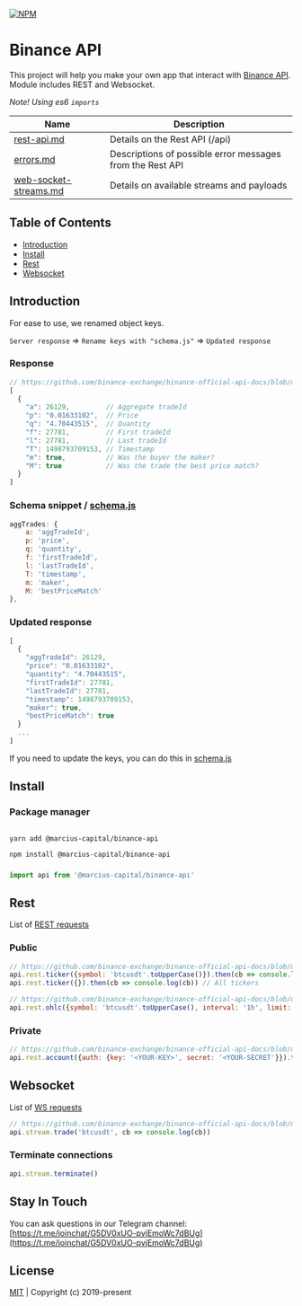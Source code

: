[![NPM](https://nodei.co/npm-dl/@marcius-capital/binance-api.png?compact=true&stars=true&downloads=true)](https://nodei.co/npm-dl/@marcius-capital/binance-api/)

# Binance API
This project will help you make your own app that interact with [Binance API](https://github.com/binance-exchange/binance-official-api-docs). Module includes REST and Websocket.

*Note! Using es6 ``imports``*

Name | Description
------------ | ------------
[rest-api.md](https://github.com/binance-exchange/binance-official-api-docs/blob/master/rest-api.md) | Details on the Rest API (/api)
[errors.md](https://github.com/binance-exchange/binance-official-api-docs/blob/master/errors.md) | Descriptions of possible error messages from the Rest API
[web-socket-streams.md](https://github.com/binance-exchange/binance-official-api-docs/blob/master/web-socket-streams.md) | Details on available streams and payloads

## Table of Contents

* [Introduction](#introduction)
* [Install](#install)
* [Rest](#rest)
* [Websocket](#websocket)

## Introduction

For ease to use, we renamed object keys.

``Server response`` => ``Rename keys with "schema.js"`` => ``Updated response``


### Response

```javascript
// https://github.com/binance-exchange/binance-official-api-docs/blob/master/rest-api.md#compressedaggregate-trades-list
[
  {
    "a": 26129,         // Aggregate tradeId
    "p": "0.01633102",  // Price
    "q": "4.70443515",  // Quantity
    "f": 27781,         // First tradeId
    "l": 27781,         // Last tradeId
    "T": 1498793709153, // Timestamp
    "m": true,          // Was the buyer the maker?
    "M": true           // Was the trade the best price match?
  }
]
```

### Schema snippet / [schema.js](/api/binance/schema.js#L7)

```javascript
aggTrades: {
    a: 'aggTradeId',
    p: 'price',
    q: 'quantity',
    f: 'firstTradeId',
    l: 'lastTradeId',
    T: 'timestamp',
    m: 'maker',
    M: 'bestPriceMatch'
},
```

### Updated response

```javascript
[
  {
    "aggTradeId": 26129,       
    "price": "0.01633102",     
    "quantity": "4.70443515",  
    "firstTradeId": 27781,      
    "lastTradeId": 27781,        
    "timestamp": 1498793709153, 
    "maker": true,          
    "bestPriceMatch": true         
  }
  ...
]

```

If you need to update the keys, you can do this in [schema.js](/api/binance/schema.js)

## Install

### Package manager

```node

yarn add @marcius-capital/binance-api

npm install @marcius-capital/binance-api
```

### 

```javascript
import api from '@marcius-capital/binance-api'
```

## Rest

List of [REST requests](/api/binance/rest.js#L16)

### Public

```javascript
// https://github.com/binance-exchange/binance-official-api-docs/blob/master/rest-api.md#24hr-ticker-price-change-statistics
api.rest.ticker({symbol: 'btcusdt'.toUpperCase()}).then(cb => console.log(cb)) // Single ticker
api.rest.ticker({}).then(cb => console.log(cb)) // All tickers

// https://github.com/binance-exchange/binance-official-api-docs/blob/master/rest-api.md#klinecandlestick-data
api.rest.ohlc({symbol: 'btcusdt'.toUpperCase(), interval: '1h',	limit: 500}).then(cb => console.log(cb))
```

### Private

```javascript
// https://github.com/binance-exchange/binance-official-api-docs/blob/master/rest-api.md#account-information-user_data
api.rest.account({auth: {key: '<YOUR-KEY>', secret: '<YOUR-SECRET'}}).then(cb => console.log(cb))
```

## Websocket

List of [WS requests](/api/binance/ws.js#L18)

```javascript
// https://github.com/binance-exchange/binance-official-api-docs/blob/master/web-socket-streams.md#trade-streams
api.stream.trade('btcusdt', cb => console.log(cb))
```

### Terminate connections

```javascript
api.stream.terminate()
```

## Stay In Touch
You can ask questions in our Telegram channel: [https://t.me/joinchat/G5DV0xUO-pvjEmoWc7dBUg](https://t.me/joinchat/G5DV0xUO-pvjEmoWc7dBUg)


## License
[MIT](http://opensource.org/licenses/MIT) | Copyright (c) 2019-present
